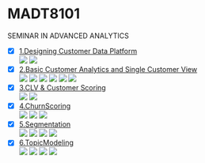 # MADT8101
SEMINAR IN ADVANCED ANALYTICS
- [x] [1.Designing Customer Data Platform](https://github.com/jane-russ/MADT8101/tree/6b6f72c61e185f6aebd875797daf8bbca2017723/1.Designing%20Customer%20Data%20Platform)  
[![](https://img.shields.io/badge/-Concept-blue)](#) [![](https://img.shields.io/badge/-Presentation-blue)](#)
- [x] [2.Basic Customer Analytics and Single Customer View](https://github.com/jane-russ/MADT8101/tree/main/2.Basic%20Customer%20Analytics%20%26%20Single%20Customer%20View)  
[![](https://img.shields.io/badge/-K--Means-orange)](#) [![](https://img.shields.io/badge/-DAX-green)](#) [![](https://img.shields.io/badge/-Python-green)](#) [![](https://img.shields.io/badge/-Google--Colab-green)](#) [![](https://img.shields.io/badge/-Power--BI-green)](#) [![](https://img.shields.io/badge/-Dashboard-blue)](#)
- [x] [3.CLV & Customer Scoring](https://github.com/jane-russ/MADT8101/tree/main/3.CLV%20%26%20Customer%20Scoring%20)  
[![](https://img.shields.io/badge/-Concept-blue)](#) [![](https://img.shields.io/badge/-Presentation-blue)](#)
- [x] [4.ChurnScoring](https://github.com/jane-russ/MADT8101/tree/main/4.ChurnScoring)  
[![](https://img.shields.io/badge/-Classification-orange)](#) [![](https://img.shields.io/badge/-Python-green)](#) [![](https://img.shields.io/badge/-Google--Colab-green)](#)
- [x] [5.Segmentation](https://github.com/jane-russ/MADT8101/tree/main/5.Segmentation)  
[![](https://img.shields.io/badge/-K--Means-orange)](#) [![](https://img.shields.io/badge/-Classification-orange)](#) [![](https://img.shields.io/badge/-Python-green)](#) [![](https://img.shields.io/badge/-Google--Colab-green)](#) 
- [x] [6.TopicModeling](https://github.com/jane-russ/MADT8101/tree/main/6.TopicModeling)  
[![](https://img.shields.io/badge/-Topic--Modeling-orange)](#) [![](https://img.shields.io/badge/-NLP-orange)](#) [![](https://img.shields.io/badge/-Python-green)](#) [![](https://img.shields.io/badge/-Google--Colab-green)](#) 
